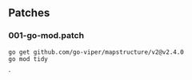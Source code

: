 ## Patches

### 001-go-mod.patch

```
go get github.com/go-viper/mapstructure/v2@v2.4.0
go mod tidy
```

`
